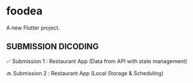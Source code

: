 # foodea

A new Flutter project.


## SUBMISSION DICODING

✅ Submission 1 : Restaurant App (Data from API with state management)

🔜 Submission 2 : Restaurant App (Local Storage & Scheduling)